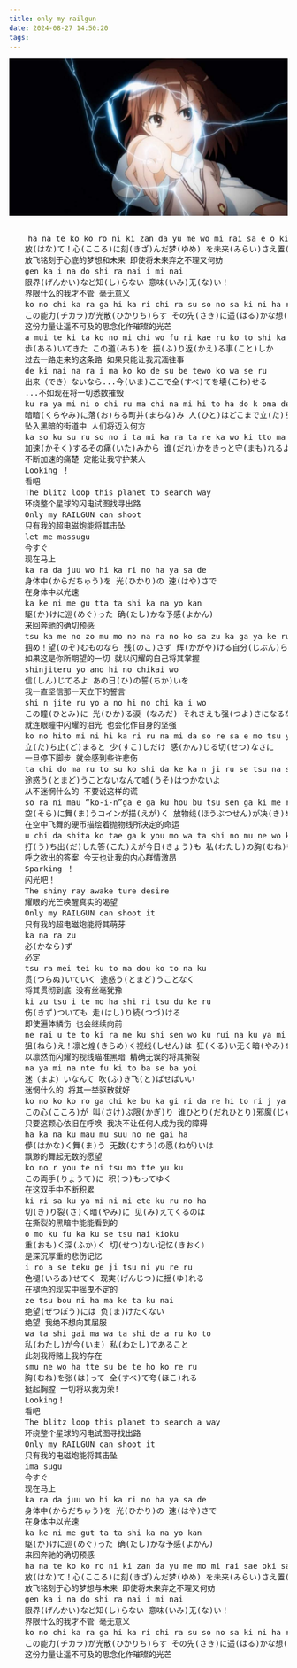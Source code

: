 ```yaml
---
title: only my railgun
date: 2024-08-27 14:50:20
tags:
---
```


![](uploads/only_my_railgun.jpg)

<pre>

    ha na te ko ko ro ni ki zan da yu me wo mi rai sa e o ki sa ri ni shi te
　　放(はな)て！心(こころ)に刻(きざ)んだ梦(ゆめ) を未来(みらい)さえ置(お)き去(ざ)りにして
　　放飞铭刻于心底的梦想和未来 即使将未来弃之不理又何妨
　　gen ka i na do shi ra nai i mi nai
　　限界(げんかい)など知(し)らない 意味(いみ)无(な)い！
　　界限什么的我才不管 毫无意义
　　ko no chi ka ra ga hi ka ri chi ra su so no sa ki ni ha ru ka na o moi wo
　　この能力(チカラ)が光散(ひかりち)らす その先(さき)に遥(はる)かな想(おも)いを
　　这份力量让遥不可及的思念化作璀璨的光芒
　　a mui te ki ta ko no mi chi wo fu ri kae ru ko to shi ka
　　歩(ある)いてきた この道(みち)を 振(ふ)り返(かえ)る事(こと)しか
　　过去一路走来的这条路 如果只能让我沉湎往事
　　de ki nai na ra i ma ko ko de su be tewo ko wa se ru
　　出来（でき）ないなら...今(いま)ここで全(すべ)てを壊(こわ)せる
　　...不如现在将一切悉数摧毁
　　ku ra ya mi ni o chi ru ma chi na mi hi to ha do k oma de ta chi mu ka e ru no
　　暗暗(くらやみ)に落(お)ちる町并(まちな)み 人(ひと)はどこまで立(た)ち向(む)かえるの？
　　坠入黑暗的街道中 人们将迈入何方
　　ka so ku su ru so no i ta mi ka ra ta re ka wo ki tto ma mo re ru yo
　　加速(かそく)するその痛(いた)みから 谁(だれ)かをきっと守(まも)れるよ
　　不断加速的痛楚 定能让我守护某人
　　Looking ！
　　看吧
　　The blitz loop this planet to search way
　　环绕整个星球的闪电试图找寻出路
　　Only my RAILGUN can shoot
　　只有我的超电磁炮能将其击坠
　　let me massugu
　　今すぐ
　　现在马上
　　ka ra da juu wo hi ka ri no ha ya sa de
　　身体中(からだちゅう)を 光(ひかり)の 速(はや)さで
　　在身体中以光速
　　ka ke ni me gu tta ta shi ka na yo kan
　　駆(か)けに巡(めぐ)った 确(たし)かな予感(よかん)
　　来回奔驰的确切预感
　　tsu ka me no zo mu mo no na ra no ko sa zu ka ga ya ke ru ji bun ra shi sa de
　　掴め！望(のぞ)むものなら 残(のこ)さず 辉(かがや)ける自分(じぶん)らしさで らしさで
　　如果这是你所期望的一切 就以闪耀的自己将其掌握
　　shinjiteru yo ano hi no chikai wo
　　信(しん)じてるよ あの日(ひ)の誓(ちか)いを
　　我一直坚信那一天立下的誓言
　　shi n jite ru yo a no hi no chi ka i wo
　　この瞳(ひとみ)に 光(ひか)る涙 (なみだ) それさえも强(つよ)さになるなら
　　就连眼瞳中闪耀的泪光 也会化作自身的坚强
　　ko no hito mi ni hi ka ri ru na mi da so re sa e mo tsu yo sa ni na ru ka ra
　　立(た)ち止(ど)まると 少(すこ)しだけ 感(かん)じる切(せつ)なさに
　　一旦停下脚步 就会感到些许悲伤
　　ta chi do ma ru to su ko shi da ke ka n ji ru se tsu na sa ni to ma-do-uko to nai nan te u so ha tsu ka na i yo
　　途惑う(とまど)うことないなんて嘘(うそ)はつかないよ
　　从不迷惘什么的 不要说这样的谎
　　so ra ni mau “ko-i-n”ga e ga ku hou bu tsu sen ga ki me ru un mei
　　空(そら)に舞(ま)うコインが描(えが)く 放物线(ほうぶつせん)が决(き)める运命(うんめい)
　　在空中飞舞的硬币描绘着抛物线所决定的命运
　　u chi da shita ko tae ga k you mo wa ta shi no mu ne wo ka ke me gu ru
　　打(う)ち出(だ)した答(こた)えが今日(きょう)も 私(わたし)の胸(むね)を駆(か)け巡(めぐ)る
　　呼之欲出的答案 今天也让我的内心群情激昂
　　Sparking ！
　　闪光吧！
　　The shiny ray awake ture desire
　　耀眼的光芒唤醒真实的渴望
　　Only my RAILGUN can shoot it
　　只有我的超电磁炮能将其萌芽
　　ka na ra zu
　　必(かなら)ず
　　必定
　　tsu ra mei tei ku to ma dou ko to na ku
　　贯(つらぬ)いていく 途惑う(とまど)うことなく
　　将其贯彻到底 没有丝毫犹豫
　　ki zu tsu i te mo ha shi ri tsu du ke ru
　　伤(きず)ついても 走(はし)り続(つづ)ける
　　即使遍体鳞伤 也会继续向前
　　ne rai u te to ki ra me ku shi sen wo ku rui na ku ya mi wo ki ri sa ku
　　狙(ねら)え！凛と煌(きらめ)く视线(しせん)は 狂(くる)い无く暗(やみ)を切(き)り裂(さ)く
　　以凛然而闪耀的视线瞄准黑暗 精确无误的将其撕裂
　　na ya mi na nte fu ki to ba se ba yoi
　　迷（まよ）いなんて 吹(ふ)き飞(と)ばせばいい
　　迷惘什么的 将其一举驱散就好
　　ko no ko ko ro ga chi ke bu ka gi ri da re hi to ri j ya ma na do chi se nai
　　この心(こころ)が 叫(さけ)ぶ限(かぎ)り 谁ひとり(だれひとり)邪魔(じゃま)などさせない
　　只要这颗心依旧在呼唤 我决不让任何人成为我的障碍
　　ha ka na ku mau mu suu no ne gai ha
　　儚(はかな)く舞(ま)う 无数(むすう)の愿(ねが)いは
　　飘渺的舞起无数的愿望
　　ko no r you te ni tsu mo tte yu ku
　　この両手(りょうて)に 积(つ)もってゆく
　　在这双手中不断积累
　　ki ri sa ku ya mi ni mi ete ku ru no ha
　　切(き)り裂(さ)く暗(やみ)に 见(み)えてくるのは
　　在撕裂的黑暗中能能看到的
　　o mo ku fu ka ku se tsu nai kioku
　　重(おも)く深(ふか)く 切(せつ)ない记忆(きおく）
　　是深沉厚重的悲伤记忆
　　i ro a se teku ge ji tsu ni yu re ru
　　色褪(いろあ)せてく 现実(げんじつ)に揺(ゆ)れる
　　在褪色的现实中摇曳不定的
　　ze tsu bou ni ha ma ke ta ku nai
　　绝望(ぜつぼう)には 负(ま)けたくない
　　绝望 我绝不想向其屈服
　　wa ta shi gai ma wa ta shi de a ru ko to
　　私(わたし)が今(いま) 私(わたし)であること
　　此刻我将赌上我的存在
　　smu ne wo ha tte su be te ho ko re ru
　　胸(むね)を张(は)って 全(すべ)て夸(ほこ)れる
　　挺起胸膛 一切将以我为荣!
　　Looking！
　　看吧
　　The blitz loop this planet to search a way
　　环绕整个星球的闪电试图寻找出路
　　Only my RAILGUN can shoot it
　　只有我的电磁炮能将其击坠
　　ima sugu
　　今すぐ
　　现在马上
　　ka ra da juu wo hi ka ri no ha ya sa de
　　身体中(からだちゅう)を 光(ひかり)の 速(はや)さで
　　在身体中以光速
　　ka ke ni me gut ta ta shi ka na yo kan
　　駆(か)けに巡(めぐ)った 确(たし)かな予感(よかん)
　　来回奔驰的确切预感
　　ha na te ko ko ro ni ki zan da yu me mo mi rai sae oki sa ri ni shi te
　　放(はな)て！心(こころ)に刻(きざ)んだ梦(ゆめ) を未来(みらい)さえ置(お)き去(ざ)りにして
　　放飞铭刻于心的梦想与未来 即使将未来弃之不理又何妨
　　gen ka i na do shi ra nai i mi nai
　　限界(げんかい)など知(し)らない 意味(いみ)无(な)い！
　　界限什么的我才不管 毫无意义
　　ko no chi ka ra ga hi ka ri chi ra su so no sa ki ni ha ru ka nao moi wo
　　この能力(チカラ)が光散(ひかりち)らす その先(さき)に遥(はる)かな想(おも)いを
　　这份力量让遥不可及的思念化作璀璨的光芒

</pre>
